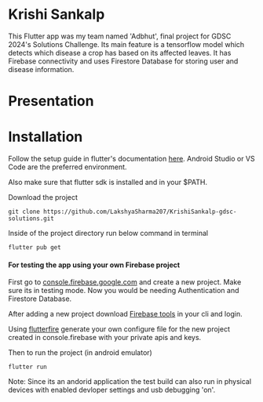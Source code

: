 # Krishi Sankalp
This Flutter app was my team named 'Adbhut', final project for GDSC 2024's Solutions Challenge. Its main feature is a tensorflow model which detects which disease a crop has based on its affected leaves. It has Firebase connectivity and uses Firestore Database for storing user and disease information.

# Presentation


# Installation
Follow the setup guide in flutter's documentation [here](https://docs.flutter.dev/get-started/install). Android Studio or VS Code are the preferred environment.

Also make sure that flutter sdk is installed and in your $PATH.

Download the project

`git clone https://github.com/LakshyaSharma207/KrishiSankalp-gdsc-solutions.git`

Inside of the project directory run below command in terminal

`flutter pub get`

#### For testing the app using your own Firebase project
First go to [console.firebase.google.com](https://console.firebase.google.com/) and create a new project. Make sure its in testing mode. Now you would be needing Authentication and Firestore Database.

After adding a new project download [Firebase tools](https://firebase.google.com/docs/cli/#install_the_firebase_cli) in your cli and login.

Using [flutterfire](https://firebase.google.com/docs/flutter/setup?platform=android) generate your own configure file for the new project created in console.firebase with your private apis and keys.

Then to run the project (in android emulator)

`flutter run`

Note: Since its an andorid application the test build can also run in physical devices with enabled devloper settings and usb debugging 'on'.

